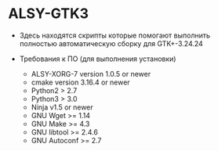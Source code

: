 # ALSY-GTK3

+  Здесь находятся скрипты которые помогают выполнить  
   полностью автоматическую сборку для  GTK+-3.24.24

+ Требования к ПО (для выполнения установки)
  * ALSY-XORG-7 version 1.0.5 or newer
  * cmake version 3.16.4 or newer
  * Python2 > 2.7
  * Python3 > 3.0
  * Ninja v1.5 or newer
  * GNU Wget >= 1.14
  * GNU Make >= 4.3
  * GNU libtool >= 2.4.6
  * GNU Autoconf >= 2.7
